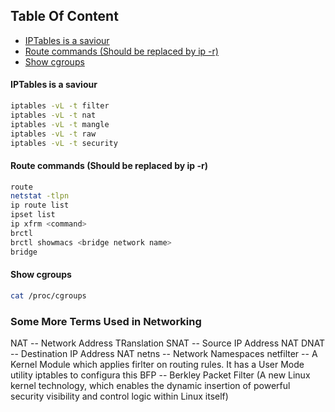 ## Table Of Content
- [IPTables is a saviour](#iptables-is-a-saviour)
- [Route commands (Should be replaced by ip -r)](#route-commands--should-be-replaced-by-ip--r-)
- [Show cgroups](#show-cgroups)

#### IPTables is a saviour
```sh
iptables -vL -t filter
iptables -vL -t nat
iptables -vL -t mangle
iptables -vL -t raw
iptables -vL -t security
```

#### Route commands (Should be replaced by ip -r)
```sh
route
netstat -tlpn
ip route list
ipset list
ip xfrm <command>
brctl
brctl showmacs <bridge network name>
bridge
```

#### Show cgroups
```sh
cat /proc/cgroups
```

### Some More Terms Used in Networking
NAT -- Network Address TRanslation
SNAT -- Source IP Address NAT
DNAT -- Destination IP Address NAT
netns -- Network Namespaces
netfilter -- A Kernel Module which applies firlter on routing rules. It has a User Mode utility iptables to configura this
BFP -- Berkley Packet Filter (A new Linux kernel technology, which enables the dynamic insertion of powerful security visibility and control logic within Linux itself)

